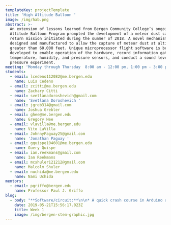 ```yaml
---
templateKey: projectTemplate
title: 'High Altitude Balloon '
image: /img/hab.png
abstract: >-
  An extension of lessons learned from Bergen Community College’s ongoing High
  Altitude Balloon Program prompted the development of a meteor dust capture and
  return mission initiated during the summer of 2018. A novel mechanism is being
  designed and manufactured to allow the capture of meteor dust at altitudes
  greater than 60,000 feet. Unique microprocessor flight software is being
  developed to enable operation of the hardware, record information gathered by
  temperature, humidity, and pressure sensors, and conduct a sound level vs air
  pressure experiment.
meeting: 'Monday through Thursday  8:00 am - 12:00 pm, 1:00 pm - 3:00 pm'
students:
  - email: lcedeno112082@me.bergen.edu
    name: Luis Cedeno
  - email: zcitti@me.bergen.edu
    name: Zachary Citti
  - email: svetlanadoroshevich@gmail.com
    name: 'Svetlana Doroshevich '
  - email: jgreb314@gmail.com
    name: Joshua Grebler
  - email: ghee@me.bergen.edu
    name: Gregory Hee
  - email: vlavilla@me.bergen.edu
    name: Vito LaVilla
  - email: JohnnyPaguay25@gmail.com
    name: 'Jonathan Paguay '
  - email: gquispe104601@me.bergen.edu
    name: Guery Quispe
  - email: ian.reekmans@gmail.com
    name: Ian Reekmans
  - email: mcshuler121212@gmail.com
    name: Malcolm Shuler
  - email: nuchida@me.bergen.edu
    name: Nami Uchida
mentors:
  - email: pgriffo@bergen.edu
    name: Professor Paul J. Griffo
blog:
  - body: "**Software/circuit:**\n\n* A quick crash course in Arduino and electronics (ALL)\r\n* Experimenting with spare Arduino (MALCOLM)\r\n* Ran through the code to understand all parts of it (ALL)\r\n* Managed to get all 3 thermistors working accurately at the same time (LANA)\r\n* Schematic was finished and now the board layout is being worked on (VITO)\r\n\n\n\n**CAD**\n\nGetting familiar with Autodesk Fusion 360 by trying to design given objects\r:\n\n* Zach - wagon\r\n* Guery - sword & car\r\n* Luis - sword\r\n\nRail support was printed but turned out too heavy out of the printer in the TECH building:\n\n* Priority 1 was to shed as much weight as possible by shrinking and cutting after marking all places that we can change to reduce weight.\r\n* As many eyes as possible are needed on this to make sure we are not missing any obvious and/or unneeded pieces (JOSH&IAN)\r\n* We will try printing on the LulzBot in the Research Center\r\n\n\n\n**Camera crew**\n\nLocated a probable cause in the crashing:\n\n* _GoPros_ will shut off at 125F, so ways to keep the temperature low while allowing clear visibility are being looked at (GREG&NAMI)"
    date: 2019-05-21T15:56:17.023Z
    title: Week 1
    image: /img/bergen-stem-graphic.jpg
---
```



